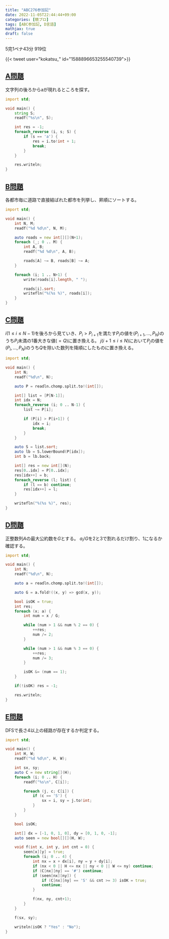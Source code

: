 ```yaml
---
title: "ABC276参加記"
date: 2022-11-05T22:44:44+09:00
categories: [競プロ]
tags: [ABC参加記, D言語]
mathjax: true
draft: false
---
```


5完1ペナ43分 919位

{{< tweet user="kokatsu_" id="1588896653255540739">}}

## [A問題](https://atcoder.jp/contests/abc276/tasks/abc276_a)

文字列の後ろからaが現れるところを探す。

```d
import std;

void main() {
    string S;
    readf("%s\n", S);

    int res = -1;
    foreach_reverse (i, s; S) {
        if (s == 'a') {
            res = i.to!int + 1;
            break;
        }
    }

    res.writeln;
}
```

## [B問題](https://atcoder.jp/contests/abc276/tasks/abc276_b)

各都市毎に道路で直接結ばれた都市を列挙し、昇順にソートする。

```d
import std;

void main() {
    int N, M;
    readf("%d %d\n", N, M);

    auto roads = new int[][](N+1);
    foreach (_; 0 .. M) {
        int A, B;
        readf("%d %d\n", A, B);

        roads[A] ~= B, roads[B] ~= A;
    }

    foreach (i; 1 .. N+1) {
        write(roads[i].length, " ");

        roads[i].sort;
        writefln("%(%s %)", roads[i]);
    }
}
```

## [C問題](https://atcoder.jp/contests/abc276/tasks/abc276_c)

$i (1 \leq i \leq N-1)$を後ろから見ていき、$P_{i} > P_{i+1}$を満たす$P_{i}$の値を$(P_{i+1},...,P_{N})$のうち$P_{i}$未満の1番大きな値$(=Q)$に置き換える。
$j (i+1 \leq i \leq N)$において$P_{j}$の値を$(P_{i},...,P_{N})$のうち$Q$を除いた数列を降順にしたものに置き換える。

```d
import std;

void main() {
    int N;
    readf("%d\n", N);

    auto P = readln.chomp.split.to!(int[]);

    int[] list = [P[N-1]];
    int idx = N;
    foreach_reverse (i; 0 .. N-1) {
        list ~= P[i];

        if (P[i] > P[i+1]) {
            idx = i;
            break;
        }
    }

    auto S = list.sort;
    auto lb = S.lowerBound(P[idx]);
    int b = lb.back;

    int[] res = new int[](N);
    res[0..idx] = P[0..idx];
    res[idx++] = b;
    foreach_reverse (l; list) {
        if (l == b) continue;
        res[idx++] = l;
    }

    writefln("%(%s %)", res);
}
```

## [D問題](https://atcoder.jp/contests/abc276/tasks/abc276_d)

正整数列$A$の最大公約数を$G$とする。
$a_{i} / G$を2と3で割れるだけ割り、1になるか確認する。

```d
import std;

void main() {
    int N;
    readf("%d\n", N);

    auto a = readln.chomp.split.to!(int[]);

    auto G = a.fold!((x, y) => gcd(x, y));

    bool isOK = true;
    int res;
    foreach (x; a) {
        int num = x / G;

        while (num > 1 && num % 2 == 0) {
            ++res;
            num /= 2;
        }

        while (num > 1 && num % 3 == 0) {
            ++res;
            num /= 3;
        }

        isOK &= (num == 1);
    }

    if(!isOK) res = -1;

    res.writeln;
}
```

## [E問題](https://atcoder.jp/contests/abc276/tasks/abc276_e)

DFSで長さ4以上の経路が存在するか判定する。

```d
import std;

void main() {
    int H, W;
    readf("%d %d\n", H, W);

    int sx, sy;
    auto C = new string[](H);
    foreach (i; 0 .. H) {
        readf("%s\n", C[i]);

        foreach (j, c; C[i]) {
            if (c == 'S') {
                sx = i, sy = j.to!int;
            }
        }
    }

    bool isOK;

    int[] dx = [-1, 0, 1, 0], dy = [0, 1, 0, -1];
    auto seen = new bool[][](H, W);

    void f(int x, int y, int cnt = 0) {
        seen[x][y] = true;
        foreach (i; 0 .. 4) {
            int nx = x + dx[i], ny = y + dy[i];
            if (nx < 0 || H <= nx || ny < 0 || W <= ny) continue;
            if (C[nx][ny] == '#') continue;
            if (seen[nx][ny]) {
                if (C[nx][ny] == 'S' && cnt >= 3) isOK = true;
                continue;
            }

            f(nx, ny, cnt+1);
        }
    }

    f(sx, sy);

    writeln(isOK ? "Yes" : "No");
}
```